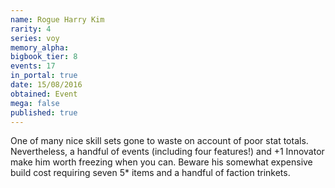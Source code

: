 ```yaml
---
name: Rogue Harry Kim
rarity: 4
series: voy
memory_alpha:
bigbook_tier: 8
events: 17
in_portal: true
date: 15/08/2016
obtained: Event
mega: false
published: true
---
```


One of many nice skill sets gone to waste on account of poor stat totals. Nevertheless, a handful of events (including four features!) and +1 Innovator make him worth freezing when you can. Beware his somewhat expensive build cost requiring seven 5* items and a handful of faction trinkets.
